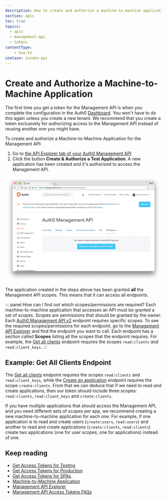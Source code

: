 ```yaml
---
description: How to create and authorize a machine-to-machine application for calling Management API endpoints using Access Tokens.
section: apis
toc: true
topics:
  - apis
  - management-api
  - tokens
contentType: 
    - how-to
useCase: invoke-api
---
```


# Create and Authorize a Machine-to-Machine Application

The first time you get a token for the Management API is when you complete the configuration in the Auth0 [Dashboard](${manage_url}). You won't have to do this again unless you create a new tenant. We recommend that you create a token exclusively for authorizing access to the Management API instead of reusing another one you might have.

To create and authorize a Machine-to-Machine Application for the Management API:

1. Go to [the API Explorer tab of your Auth0 Management API](${manage_url}/#/apis/management/explorer)
2. Click the button __Create & Authorize a Test Application__. A new application has been created and it's authorized to access the Management API.

![Create and Authorize Application](/media/articles/api/tokens/create-authorize-client.png)

The application created in the steps above has been granted __all__ the Management API scopes. This means that it can access all endpoints.

::: panel How can I find out which scopes/permissions are required?
Each machine-to-machine application that accesses an API must be granted a set of scopes. Scopes are permissions that should be granted by the owner. Each [Auth0 Management API v2](/api/management/v2) endpoint requires specific scopes. To see the required scopes/permissions for each endpoint, go to the [Management API Explorer](/api/management/v2#!) and find the endpoint you want to call. Each endpoint has a section called **Scopes** listing all the scopes that the endpoint requires. For example, the [Get all clients](/api/management/v2#!/Clients/get_clients) endpoint requires the scopes `read:clients` and `read:client_keys`.
:::

## Example: Get All Clients Endpoint

The [Get all clients](/api/management/v2#!/Clients/get_clients) endpoint requires the scopes `read:clients` and `read:client_keys`, while the [Create an application](/api/management/v2#!/Clients/post_clients) endpoint requires the scope `create:clients`. From that we can deduce that if we need to read _and_ create applications, then our token should include three scopes: `read:clients`, `read:client_keys` and `create:clients`.

If you have multiple applications that should access the Management API, and you need different sets of scopes per app, we recommend creating a new machine-to-machine application for each one. For example, if one application is to read and create users (`create:users`, `read:users`) and another to read and create applications (`create:clients`, `read:clients`) create two applications (one for user scopes, one for applications) instead of one.

## Keep reading

* [Get Access Tokens for Testing](/api/management/v2/get-access-tokens-for-test)
* [Get Access Tokens for Production](/api/management/v2/get-access-tokens-for-production)
* [Get Access Tokens for SPAs](/api/management/v2/get-access-tokens-for-spas).
* [Machine-to-Machine Application](/applications/machine-to-machine)
* [Management API Explorer](/api/management/v2#!)
* [Management API Access Tokens FAQs](/api/management/v2/faq-management-api-access-tokens)
